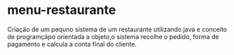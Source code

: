 # menu-restaurante
Criação de um pequno sistema de um restaurante utilizando java e conceito de programçãpo orientada a objeto,o sistema recolhe o pedido, forma de pagamento e calcula a conta final do cliente.

